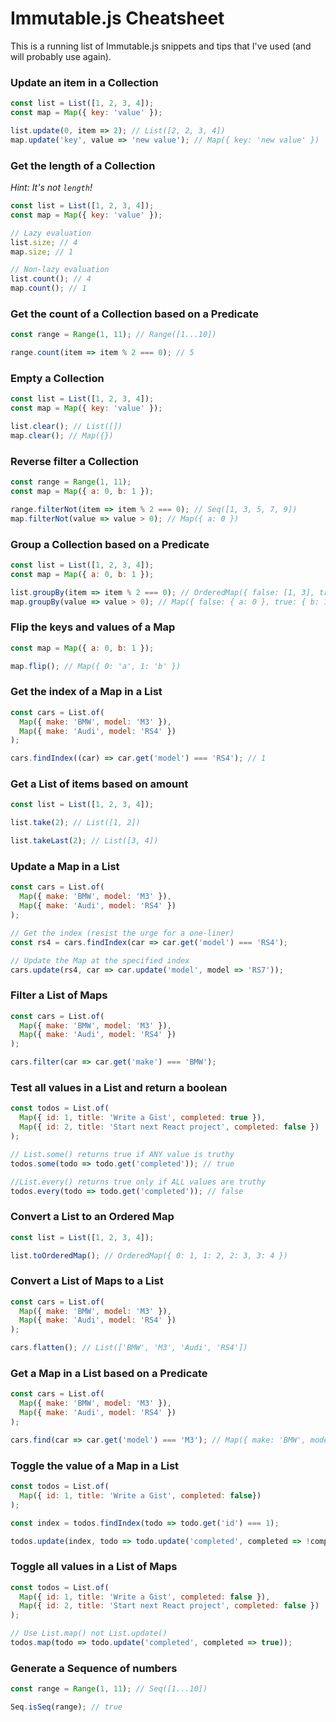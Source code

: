 # Immutable.js Cheatsheet
This is a running list of Immutable.js snippets and tips that I've used (and will probably use again).

### Update an item in a Collection

```javascript
const list = List([1, 2, 3, 4]);
const map = Map({ key: 'value' });

list.update(0, item => 2); // List([2, 2, 3, 4])
map.update('key', value => 'new value'); // Map({ key: 'new value' })
```

### Get the length of a Collection
*Hint: It's not `length`!*  

```javascript
const list = List([1, 2, 3, 4]);
const map = Map({ key: 'value' });

// Lazy evaluation
list.size; // 4
map.size; // 1

// Non-lazy evaluation
list.count(); // 4
map.count(); // 1
```

### Get the count of a Collection based on a Predicate

```javascript
const range = Range(1, 11); // Range([1...10])

range.count(item => item % 2 === 0); // 5
```

### Empty a Collection

```javascript
const list = List([1, 2, 3, 4]);
const map = Map({ key: 'value' });

list.clear(); // List([])
map.clear(); // Map({})
```

### Reverse filter a Collection

```javascript
const range = Range(1, 11);
const map = Map({ a: 0, b: 1 });

range.filterNot(item => item % 2 === 0); // Seq([1, 3, 5, 7, 9])
map.filterNot(value => value > 0); // Map({ a: 0 })
```

### Group a Collection based on a Predicate

```javascript
const list = List([1, 2, 3, 4]);
const map = Map({ a: 0, b: 1 });

list.groupBy(item => item % 2 === 0); // OrderedMap({ false: [1, 3], true: [2, 4] })
map.groupBy(value => value > 0); // Map({ false: { a: 0 }, true: { b: 1} })
```

### Flip the keys and values of a Map

```javascript
const map = Map({ a: 0, b: 1 });

map.flip(); // Map({ 0: 'a', 1: 'b' })
```

### Get the index of a Map in a List

```javascript
const cars = List.of(
  Map({ make: 'BMW', model: 'M3' }),
  Map({ make: 'Audi', model: 'RS4' })
);

cars.findIndex((car) => car.get('model') === 'RS4'); // 1
```

### Get a List of items based on amount

```javascript
const list = List([1, 2, 3, 4]);

list.take(2); // List([1, 2])

list.takeLast(2); // List([3, 4])
```

### Update a Map in a List

```javascript
const cars = List.of(
  Map({ make: 'BMW', model: 'M3' }),
  Map({ make: 'Audi', model: 'RS4' })
);

// Get the index (resist the urge for a one-liner)
const rs4 = cars.findIndex(car => car.get('model') === 'RS4');

// Update the Map at the specified index
cars.update(rs4, car => car.update('model', model => 'RS7'));
```

### Filter a List of Maps

```javascript
const cars = List.of(
  Map({ make: 'BMW', model: 'M3' }),
  Map({ make: 'Audi', model: 'RS4' })
);

cars.filter(car => car.get('make') === 'BMW');
```

### Test all values in a List and return a boolean

```javascript
const todos = List.of(
  Map({ id: 1, title: 'Write a Gist', completed: true }),
  Map({ id: 2, title: 'Start next React project', completed: false })
);

// List.some() returns true if ANY value is truthy
todos.some(todo => todo.get('completed')); // true

//List.every() returns true only if ALL values are truthy
todos.every(todo => todo.get('completed')); // false
```

### Convert a List to an Ordered Map

```javascript
const list = List([1, 2, 3, 4]);

list.toOrderedMap(); // OrderedMap({ 0: 1, 1: 2, 2: 3, 3: 4 })
```

### Convert a List of Maps to a List

```javascript
const cars = List.of(
  Map({ make: 'BMW', model: 'M3' }),
  Map({ make: 'Audi', model: 'RS4' })
);

cars.flatten(); // List(['BMW', 'M3', 'Audi', 'RS4'])
```

### Get a Map in a List based on a Predicate

```javascript
const cars = List.of(
  Map({ make: 'BMW', model: 'M3' }),
  Map({ make: 'Audi', model: 'RS4' })
);

cars.find(car => car.get('model') === 'M3'); // Map({ make: 'BMW', model: 'M3' })
```

### Toggle the value of a Map in a List

```javascript
const todos = List.of(
  Map({ id: 1, title: 'Write a Gist', completed: false})
);

const index = todos.findIndex(todo => todo.get('id') === 1);

todos.update(index, todo => todo.update('completed', completed => !completed));
```

### Toggle all values in a List of Maps

```javascript
const todos = List.of(
  Map({ id: 1, title: 'Write a Gist', completed: false }),
  Map({ id: 2, title: 'Start next React project', completed: false })
);

// Use List.map() not List.update()
todos.map(todo => todo.update('completed', completed => true));
```

### Generate a Sequence of numbers

```javascript
const range = Range(1, 11); // Seq([1...10])

Seq.isSeq(range); // true
```
